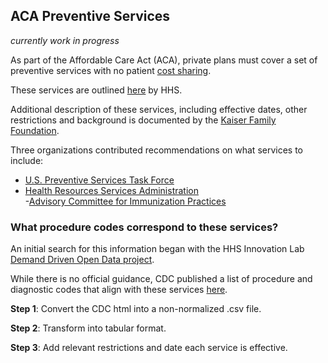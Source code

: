 
## ACA Preventive Services ##

_currently work in progress_

As part of the Affordable Care Act (ACA), private plans must cover a set of preventive services with no patient [cost sharing](https://www.healthcare.gov/glossary/cost-sharing/).  

These services are outlined [here](https://www.healthcare.gov/preventive-care-benefits/) by HHS. 

Additional description of these services, including effective dates, other restrictions and background is documented by the [Kaiser Family Foundation](http://kff.org/health-reform/fact-sheet/preventive-services-covered-by-private-health-plans/?utm_campaign=KFF%3A+The+Latest&utm_source=hs_email&utm_medium=email&utm_content=21094055&_hsenc=p2ANqtz--zIJs8wbq4DTDh07BVoNAizYbQMiW43pZk7mO4pVSEjJGJhH5W4X9rTlX9UP5-GL8dVrRAXIj_8lezzzPIqS1kloaGF44LvxCoR3yIQ_y0z8dR1Xk&_hsmi=21094055). 

Three organizations contributed recommendations on what services to include:  
- [U.S. Preventive Services Task Force](http://www.uspreventiveservicestaskforce.org/Page/Name/uspstf-a-and-b-recommendations/)  
-  [Health Resources Services Administration](http://www.hrsa.gov/womensguidelines/)  
-[Advisory Committee for Immunization Practices](http://www.cdc.gov/vaccines/hcp/acip-recs/index.html)



### What procedure codes correspond to these services? ###

An initial search for this information began with the HHS Innovation Lab [Demand Driven Open Data project](https://github.com/demand-driven-open-data/ddod-intake/issues/44).


While there is no official guidance, CDC published a list of procedure and diagnostic codes that align with these services [here](http://www.cdc.gov/prevention/billingcodes.html#0.1_contraception).  

**Step 1**: Convert the CDC html into a non-normalized .csv  file.



**Step 2**: Transform into tabular format.


**Step 3**: Add relevant restrictions and date each service is effective.
